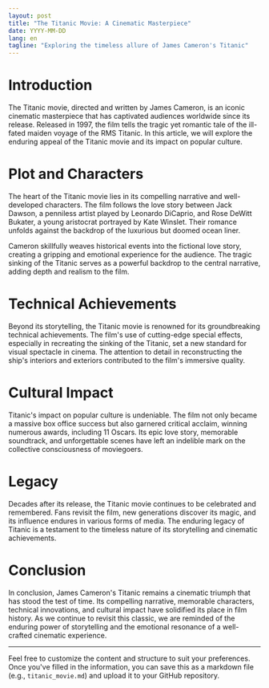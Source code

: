```yaml
---
layout: post
title: "The Titanic Movie: A Cinematic Masterpiece"
date: YYYY-MM-DD
lang: en
tagline: "Exploring the timeless allure of James Cameron's Titanic"
---
```


# Introduction

The Titanic movie, directed and written by James Cameron, is an iconic cinematic masterpiece that has captivated audiences worldwide since its release. Released in 1997, the film tells the tragic yet romantic tale of the ill-fated maiden voyage of the RMS Titanic. In this article, we will explore the enduring appeal of the Titanic movie and its impact on popular culture.

# Plot and Characters

The heart of the Titanic movie lies in its compelling narrative and well-developed characters. The film follows the love story between Jack Dawson, a penniless artist played by Leonardo DiCaprio, and Rose DeWitt Bukater, a young aristocrat portrayed by Kate Winslet. Their romance unfolds against the backdrop of the luxurious but doomed ocean liner.

Cameron skillfully weaves historical events into the fictional love story, creating a gripping and emotional experience for the audience. The tragic sinking of the Titanic serves as a powerful backdrop to the central narrative, adding depth and realism to the film.

# Technical Achievements

Beyond its storytelling, the Titanic movie is renowned for its groundbreaking technical achievements. The film's use of cutting-edge special effects, especially in recreating the sinking of the Titanic, set a new standard for visual spectacle in cinema. The attention to detail in reconstructing the ship's interiors and exteriors contributed to the film's immersive quality.

# Cultural Impact

Titanic's impact on popular culture is undeniable. The film not only became a massive box office success but also garnered critical acclaim, winning numerous awards, including 11 Oscars. Its epic love story, memorable soundtrack, and unforgettable scenes have left an indelible mark on the collective consciousness of moviegoers.

# Legacy

Decades after its release, the Titanic movie continues to be celebrated and remembered. Fans revisit the film, new generations discover its magic, and its influence endures in various forms of media. The enduring legacy of Titanic is a testament to the timeless nature of its storytelling and cinematic achievements.

# Conclusion

In conclusion, James Cameron's Titanic remains a cinematic triumph that has stood the test of time. Its compelling narrative, memorable characters, technical innovations, and cultural impact have solidified its place in film history. As we continue to revisit this classic, we are reminded of the enduring power of storytelling and the emotional resonance of a well-crafted cinematic experience.

---

Feel free to customize the content and structure to suit your preferences. Once you've filled in the information, you can save this as a markdown file (e.g., `titanic_movie.md`) and upload it to your GitHub repository.
